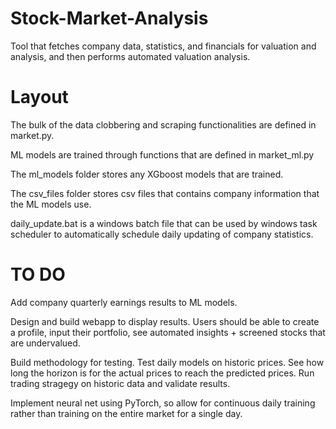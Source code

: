 # Stock-Market-Analysis
Tool that fetches company data, statistics, and financials for valuation and analysis, and then performs automated valuation analysis.

# Layout
The bulk of the data clobbering and scraping functionalities are defined in market.py.

ML models are trained through functions that are defined in market_ml.py

The ml_models folder stores any XGboost models that are trained. 

The csv_files folder stores csv files that contains company information that the ML models use. 

daily_update.bat is a windows batch file that can be used by windows task scheduler to automatically schedule daily updating of company statistics. 

# TO DO
Add company quarterly earnings results to ML models.

Design and build webapp to display results. Users should be able to create a profile, input their portfolio, see automated insights + screened stocks that are undervalued. 

Build methodology for testing. Test daily models on historic prices. See how long the horizon is for the actual prices to reach the predicted prices. Run trading stragegy on historic data and validate results. 

Implement neural net using PyTorch, so allow for continuous daily training rather than training on the entire market for a single day. 

